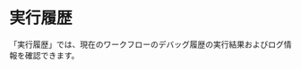 # 実行履歴

「実行履歴」では、現在のワークフローのデバッグ履歴の実行結果およびログ情報を確認できます。

<figure><img src="https://assets-docs.dify.ai/dify-enterprise-mintlify/jp/guides/workflow/debug-and-preview/5ff3e82563c43b41e359c83483fd0f9b.png" alt=""><figcaption></figcaption></figure>